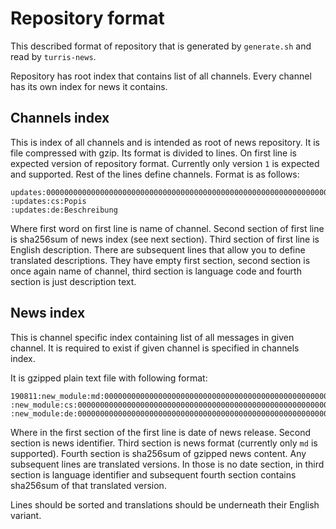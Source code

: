 Repository format
=================
This described format of repository that is generated by `generate.sh` and read by
`turris-news`.

Repository has root index that contains list of all channels. Every channel has
its own index for news it contains.

Channels index
--------------
This is index of all channels and is intended as root of news repository. It is
file compressed with gzip. Its format is divided to lines. On first line is
expected version of repository format. Currently only version `1` is expected and
supported. Rest of the lines define channels. Format is as follows:
```
updates:0000000000000000000000000000000000000000000000000000000000000000:Description
:updates:cs:Popis
:updates:de:Beschreibung
```
Where first word on first line is name of channel. Second section of first line is
sha256sum of news index (see next section). Third section of first line is English
description. There are subsequent lines that allow you to define translated
descriptions. They have empty first section, second section is once again name of
channel, third section is language code and fourth section is just description
text.

News index
----------
This is channel specific index containing list of all messages in given channel.
It is required to exist if given channel is specified in channels index.

It is gzipped plain text file with following format:
```
190811:new_module:md:0000000000000000000000000000000000000000000000000000000000000000
:new_module:cs:0000000000000000000000000000000000000000000000000000000000000000
:new_module:de:0000000000000000000000000000000000000000000000000000000000000000
```
Where in the first section of the first line is date of news release. Second
section is news identifier. Third section is news format (currently only `md` is
supported).  Fourth section is sha256sum of gzipped news content. Any subsequent
lines are translated versions. In those is no date section, in third section is
language identifier and subsequent fourth section contains sha256sum of that
translated version.

Lines should be sorted and translations should be underneath their English
variant.
